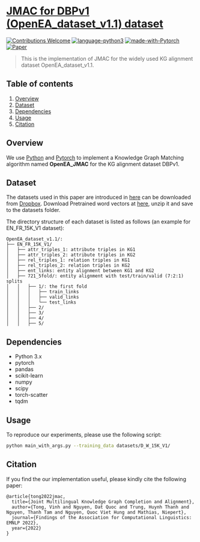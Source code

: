 # [JMAC for DBPv1 (OpenEA_dataset_v1.1) dataset](https://www.pytorch.org)
[![Contributions Welcome](https://img.shields.io/badge/Contributions-Welcome-brightgreen.svg?style=flat-square)](https://www.pytorch.org)
[![language-python3](https://img.shields.io/badge/Language-Python3-blue.svg?style=flat-square)](https://www.python.org/)
[![made-with-Pytorch](https://img.shields.io/badge/Made%20with-Pytorch-red.svg?style=flat-square)](https://www.pytorch.org/)
[![Paper](https://img.shields.io/badge/EMNLP%202022-PDF-yellow.svg?style=flat-square)](https://www.pytorch.org)

> This is the implementation of JMAC for the widely used KG alignment dataset OpenEA_dataset_v1.1.


## Table of contents
1. [Overview](#overview)
2. [Dataset](#dataset)
3. [Dependencies](#dependencies)
4. [Usage](#usage)
5. [Citation](#citation)


## Overview

We use [Python](https://www.python.org/) and [Pytorch](https://www.pytorch.org/) to implement a Knowledge Graph Matching algorithm named **OpenEA_JMAC** for the KG alignment dataset DBPv1. 


## Dataset

The datasets used in this paper are introduced in [here](https://github.com/nju-websoft/OpenEA) can be downloaded from [Dropbox](https://www.dropbox.com/s/nzjxbam47f9yk3d/OpenEA_dataset_v1.1.zip?dl=0). Download Pretrained word vectors at [here](https://dl.fbaipublicfiles.com/fasttext/vectors-english/wiki-news-300d-1M.vec.zip), unzip it and save to the datasets folder.

The directory structure of each dataset is listed as follows (an example for EN_FR_15K_V1 dataset):

```
OpenEA_dataset_v1.1/:
├── EN_FR_15K_V1/
│   ├── attr_triples_1: attribute triples in KG1
│   ├── attr_triples_2: attribute triples in KG2
│   ├── rel_triples_1: relation triples in KG1
│   ├── rel_triples_2: relation triples in KG2
│   ├── ent_links: entity alignment between KG1 and KG2
│   ├── 721_5fold/: entity alignment with test/train/valid (7:2:1) splits
│   │   ├── 1/: the first fold
│   │   │   ├── train_links
│   │   │   ├── valid_links
│   │   │   └── test_links
│   │   ├── 2/
│   │   ├── 3/
│   │   ├── 4/
│   │   ├── 5/
```


## Dependencies
* Python 3.x
* pytorch 
* pandas
* scikit-learn
* numpy
* scipy
* torch-scatter
* tqdm


## Usage

To reproduce our experiments, please use the following script:

```bash
python main_with_args.py --training_data datasets/D_W_15K_V1/ 
```

## Citation
If you find the our implementation useful, please kindly cite the following paper:

```
@article{tong2022jmac,
  title={Joint Multilingual Knowledge Graph Completion and Alignment},
  author={Tong, Vinh and Nguyen, Dat Quoc and Trung, Huynh Thanh and Nguyen, Thanh Tam and Nguyen, Quoc Viet Hung and Mathias, Niepert},
  journal={Findings of the Association for Computational Linguistics: EMNLP 2022},
  year={2022}
}
```
